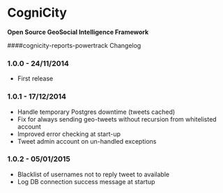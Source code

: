 CogniCity
===========
**Open Source GeoSocial Intelligence Framework**

####cognicity-reports-powertrack Changelog

### 1.0.0 - 24/11/2014
* First release

### 1.0.1 - 17/12/2014
* Handle temporary Postgres downtime (tweets cached)
* Fix for always sending geo-tweets without recursion from whitelisted account
* Improved error checking at start-up
* Tweet admin account on un-handled exceptions

### 1.0.2 - 05/01/2015
* Blacklist of usernames not to reply tweet to available
* Log DB connection success message at startup
